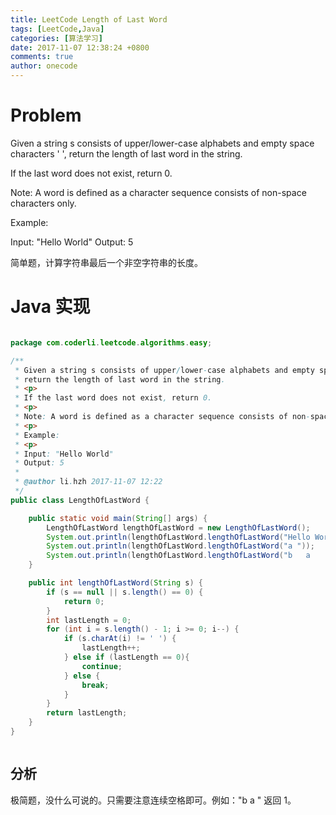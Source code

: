 ```yaml
---
title: LeetCode Length of Last Word
tags: [LeetCode,Java]
categories: [算法学习]
date: 2017-11-07 12:38:24 +0800
comments: true
author: onecode
---
```

# Problem

Given a string s consists of upper/lower-case alphabets and empty space characters ' ', return the length of last word in the string.

If the last word does not exist, return 0.

Note: A word is defined as a character sequence consists of non-space characters only.

Example:

Input: "Hello World"
Output: 5

简单题，计算字符串最后一个非空字符串的长度。


<!--break-->

# Java 实现

``` java

package com.coderli.leetcode.algorithms.easy;

/**
 * Given a string s consists of upper/lower-case alphabets and empty space characters ' ',
 * return the length of last word in the string.
 * <p>
 * If the last word does not exist, return 0.
 * <p>
 * Note: A word is defined as a character sequence consists of non-space characters only.
 * <p>
 * Example:
 * <p>
 * Input: "Hello World"
 * Output: 5
 *
 * @author li.hzh 2017-11-07 12:22
 */
public class LengthOfLastWord {

    public static void main(String[] args) {
        LengthOfLastWord lengthOfLastWord = new LengthOfLastWord();
        System.out.println(lengthOfLastWord.lengthOfLastWord("Hello World"));
        System.out.println(lengthOfLastWord.lengthOfLastWord("a "));
        System.out.println(lengthOfLastWord.lengthOfLastWord("b   a    "));
    }

    public int lengthOfLastWord(String s) {
        if (s == null || s.length() == 0) {
            return 0;
        }
        int lastLength = 0;
        for (int i = s.length() - 1; i >= 0; i--) {
            if (s.charAt(i) != ' ') {
                lastLength++;
            } else if (lastLength == 0){
                continue;
            } else {
                break;
            }
        }
        return lastLength;
    }
}



```

## 分析

极简题，没什么可说的。只需要注意连续空格即可。例如："b   a    " 返回 1。